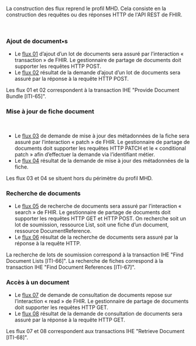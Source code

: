 La construction des flux reprend le profil MHD. Cela consiste en la construction des requêtes ou des réponses HTTP de l'API REST de FHIR.

<object data="PDSm_1.svg" type="image/svg+xml"></object>
<br/>

### Ajout de document•s

* Le <a href="st_flux1.html">flux 01</a> d’ajout d’un lot de documents sera assuré par l’interaction « transaction » de FHIR. Le gestionnaire de partage de documents doit supporter les requêtes HTTP POST.
* Le <a href="st_flux2.html">flux 02</a> résultat de la demande d’ajout d’un lot de documents sera assuré par la réponse à la requête HTTP POST.

Les flux 01 et 02 correspondent à la transaction IHE "Provide Document Bundle [ITI-65]". 


### Mise à jour de fiche document


<object data="PDSm_2.svg" type="image/svg+xml"></object>
<br/>

* Le <a href="st_flux3.html">flux 03</a> de demande de mise à jour des métadonnées de la fiche sera assuré par l’interaction « patch » de FHIR. Le gestionnaire de partage de documents doit supporter les requêtes HTTP PATCH et le « conditional patch » afin d’effectuer la demande via l’identifiant métier.
* Le <a href="st_flux4.html">flux 04</a> résultat de la demande de mise à jour des métadonnées de la fiche.

Les flux 03 et 04 se situent hors du périmètre du profil MHD.

### Recherche de documents

* Le <a href="st_flux5.html">flux 05</a> de recherche de documents sera assuré par l’interaction « search » de FHIR. Le gestionnaire de partage de documents doit supporter les requêtes HTTP GET et HTTP POST. On recherche soit un lot de soumission, ressource List, soit une fiche d’un document, ressource DocumentReference.
* Le <a href="st_flux6.html">flux 06</a> résultat de la recherche de documents sera assuré par la réponse à la requête HTTP.

La recherche de lots de soumission correspond à la transaction IHE "Find Document Lists [ITI-66]". La recherche de fiches correspond à la transaction IHE "Find Document References [ITI-67]".

### Accès à un document

* Le <a href="st_flux7.html">flux 07</a> de demande de consultation de documents repose sur l’interaction « read » de FHIR. Le gestionnaire de partage de documents doit supporter les requêtes HTTP GET.
* Le <a href="st_flux8.html">flux 08</a> résultat de la demande de consultation de documents sera assuré par la réponse à la requête HTTP GET.
            
Les flux 07 et 08 correspondent aux transactions IHE "Retrieve Document [ITI-68]".